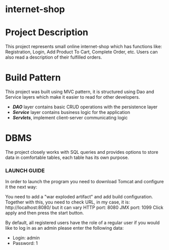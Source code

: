# internet-shop  
# Project Description 
This project represents small online internet-shop which has functions like: 
Registration, Login, Add Product To Cart, Complete Order, etc. 
Users can also read a description of their fulfilled orders. 

# Build Pattern 
This project was built using MVC pattern, it is structured using Dao and Service 
layers which make it easier to read for other developers.
- **_DAO_** layer contains basic CRUD operations with the persistence layer
- **_Service_** layer contains business logic for the application  
- **_Servlets_**, implement client-server communicating logic   

# DBMS 
The project closely works with SQL queries and provides options to store data 
in comfortable tables, each table has its own purpose. 

### LAUNCH GUIDE 
In order to launch the program you need to download Tomcat and configure it the next way:

You need to add a "war exploded artifact" and add build configuration. 
Together with this, you need to check URL, in my case, it is: http://localhost:8080/ 
but it can vary 
HTTP port: 8080 
JMX port: 1099 
Click apply and then press the start button.  

By default, all registered users have the role of a regular user
if you would like to log in as an admin please enter the following data:  

- Login: admin  
- Password: 1